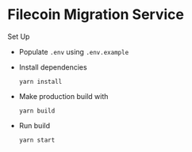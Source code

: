 # Filecoin Migration Service

Set Up 

- Populate `.env` using `.env.example`

- Install dependencies 

    `
    yarn install 
    `
- Make production build with

    `
    yarn build
    `
- Run build 

    `
    yarn start
    `
